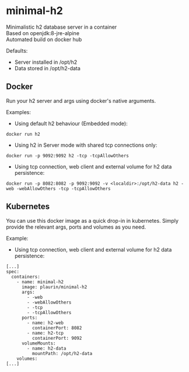 # minimal-h2

Minimalistic h2 database server in a container  
Based on openjdk:8-jre-alpine  
Automated build on docker hub

Defaults:
* Server installed in /opt/h2
* Data stored in /opt/h2-data

## Docker

Run your h2 server and args using docker's native arguments.

Examples:

* Using default h2 behaviour (Embedded mode):
```
docker run h2
```

* Using h2 in Server mode with shared tcp connections only:
```
docker run -p 9092:9092 h2 -tcp -tcpAllowOthers
```

* Using tcp connection, web client and external volume for h2 data persistence:
```
docker run -p 8082:8082 -p 9092:9092 -v <localdir>:/opt/h2-data h2 -web -webAllowOthers -tcp -tcpAllowOthers
```

## Kubernetes

You can use this docker image as a quick drop-in in kubernetes. Simply provide the relevant args, ports and volumes as you need.

Example:

* Using tcp connection, web client and external volume for h2 data persistence:
```
[...]
spec:
  containers:
    - name: minimal-h2
      image: plaurin/minimal-h2
      args:
        - -web
        - -webAllowOthers
        - -tcp
        - -tcpAllowOthers
      ports:
        - name: h2-web
          containerPort: 8082
        - name: h2-tcp
          containerPort: 9092
      volumeMounts:
        - name: h2-data
          mountPath: /opt/h2-data
    volumes:
[...]
```
